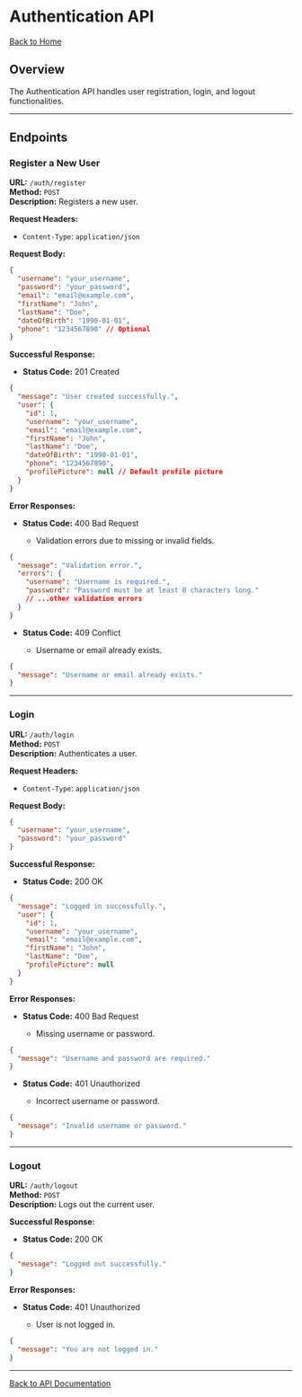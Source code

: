# Authentication API

[Back to Home](../index.md)

## Overview

The Authentication API handles user registration, login, and logout functionalities.

---

## Endpoints

### Register a New User

**URL:** `/auth/register`  
**Method:** `POST`  
**Description:** Registers a new user.

**Request Headers:**

- `Content-Type`: `application/json`

**Request Body:**

```json
{
  "username": "your_username",
  "password": "your_password",
  "email": "email@example.com",
  "firstName": "John",
  "lastName": "Doe",
  "dateOfBirth": "1990-01-01",
  "phone": "1234567890" // Optional
}
```

**Successful Response:**

- **Status Code:** 201 Created

```json
{
  "message": "User created successfully.",
  "user": {
    "id": 1,
    "username": "your_username",
    "email": "email@example.com",
    "firstName": "John",
    "lastName": "Doe",
    "dateOfBirth": "1990-01-01",
    "phone": "1234567890",
    "profilePicture": null // Default profile picture
  }
}
```

**Error Responses:**

- **Status Code:** 400 Bad Request

  - Validation errors due to missing or invalid fields.

```json
{
  "message": "Validation error.",
  "errors": {
    "username": "Username is required.",
    "password": "Password must be at least 8 characters long."
    // ...other validation errors
  }
}
```

- **Status Code:** 409 Conflict

  - Username or email already exists.

```json
{
  "message": "Username or email already exists."
}
```

---

### Login

**URL:** `/auth/login`  
**Method:** `POST`  
**Description:** Authenticates a user.

**Request Headers:**

- `Content-Type`: `application/json`

**Request Body:**

```json
{
  "username": "your_username",
  "password": "your_password"
}
```

**Successful Response:**

- **Status Code:** 200 OK

```json
{
  "message": "Logged in successfully.",
  "user": {
    "id": 1,
    "username": "your_username",
    "email": "email@example.com",
    "firstName": "John",
    "lastName": "Doe",
    "profilePicture": null
  }
}
```

**Error Responses:**

- **Status Code:** 400 Bad Request

  - Missing username or password.

```json
{
  "message": "Username and password are required."
}
```

- **Status Code:** 401 Unauthorized

  - Incorrect username or password.

```json
{
  "message": "Invalid username or password."
}
```

---

### Logout

**URL:** `/auth/logout`  
**Method:** `POST`  
**Description:** Logs out the current user.

**Successful Response:**

- **Status Code:** 200 OK

```json
{
  "message": "Logged out successfully."
}
```

**Error Responses:**

- **Status Code:** 401 Unauthorized

  - User is not logged in.

```json
{
  "message": "You are not logged in."
}
```

---

[Back to API Documentation](../index.md#api-documentation)
